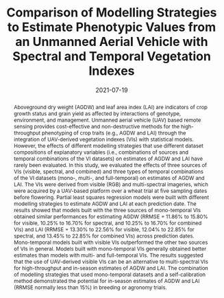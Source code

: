 ---
authors:
 - Pengcheng Hu
 - Scott Chapman
 - Huidong Jin
 - Yan Guo
 - bangyou-zheng
 
doi: 10.3390/rs13142827
date: "2021-07-19"
image_preview: ""
math: false
publication_types: ["2"]
publication: "Remote Sensing "
publication_short: ""
selected: false
title: "Comparison of Modelling Strategies to Estimate Phenotypic Values from an Unmanned Aerial Vehicle with Spectral and Temporal Vegetation Indexes"
tags: 
 - HTP
 - wheat
 - UAV
image:
  caption: 'Ortho-mosaics, reconstructed from visible and multi-spectral images captured by UAV'
  focal_point: ""
  preview_only: false

url_pdf: https://www.mdpi.com/2072-4292/13/14/2827

abstract: "Aboveground dry weight (AGDW) and leaf area index (LAI) are indicators of crop growth status and grain yield as affected by interactions of genotype, environment, and management. Unmanned aerial vehicle (UAV) based remote sensing provides cost-effective and non-destructive methods for the high-throughput phenotyping of crop traits (e.g., AGDW and LAI) through the integration of UAV-derived vegetation indexes (VIs) with statistical models. However, the effects of different modelling strategies that use different dataset compositions of explanatory variables (i.e., combinations of sources and temporal combinations of the VI datasets) on estimates of AGDW and LAI have rarely been evaluated. In this study, we evaluated the effects of three sources of VIs (visible, spectral, and combined) and three types of temporal combinations of the VI datasets (mono-, multi-, and full-temporal) on estimates of AGDW and LAI. The VIs were derived from visible (RGB) and multi-spectral imageries, which were acquired by a UAV-based platform over a wheat trial at five sampling dates before flowering. Partial least squares regression models were built with different modelling strategies to estimate AGDW and LAI at each prediction date. The results showed that models built with the three sources of mono-temporal VIs obtained similar performances for estimating AGDW (RRMSE = 11.86% to 15.80% for visible, 10.25% to 16.70% for spectral, and 10.25% to 16.70% for combined VIs) and LAI (RRMSE = 13.30% to 22.56% for visible, 12.04% to 22.85% for spectral, and 13.45% to 22.85% for combined VIs) across prediction dates. Mono-temporal models built with visible VIs outperformed the other two sources of VIs in general. Models built with mono-temporal VIs generally obtained better estimates than models with multi- and full-temporal VIs. The results suggested that the use of UAV-derived visible VIs can be an alternative to multi-spectral VIs for high-throughput and in-season estimates of AGDW and LAI. The combination of modelling strategies that used mono-temporal datasets and a self-calibration method demonstrated the potential for in-season estimates of AGDW and LAI (RRMSE normally less than 15%) in breeding or agronomy trials."

---